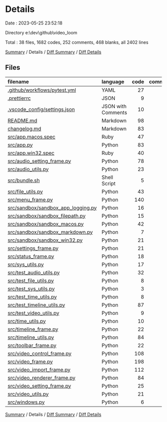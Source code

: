 # Details

Date : 2023-05-25 23:52:18

Directory e:\\dev\\github\\video_loom

Total : 38 files,  1682 codes, 252 comments, 468 blanks, all 2402 lines

[Summary](results.md) / Details / [Diff Summary](diff.md) / [Diff Details](diff-details.md)

## Files
| filename | language | code | comment | blank | total |
| :--- | :--- | ---: | ---: | ---: | ---: |
| [.github/workflows/pytest.yml](/.github/workflows/pytest.yml) | YAML | 27 | 2 | 5 | 34 |
| [.prettierrc](/.prettierrc) | JSON | 9 | 0 | 0 | 9 |
| [.vscode_config/settings.json](/.vscode_config/settings.json) | JSON with Comments | 10 | 123 | 0 | 133 |
| [README.md](/README.md) | Markdown | 98 | 0 | 43 | 141 |
| [changelog.md](/changelog.md) | Markdown | 83 | 0 | 55 | 138 |
| [src/app.macos.spec](/src/app.macos.spec) | Ruby | 47 | 1 | 6 | 54 |
| [src/app.py](/src/app.py) | Python | 83 | 12 | 17 | 112 |
| [src/app.win32.spec](/src/app.win32.spec) | Ruby | 40 | 1 | 6 | 47 |
| [src/audio_setting_frame.py](/src/audio_setting_frame.py) | Python | 78 | 7 | 21 | 106 |
| [src/audio_utils.py](/src/audio_utils.py) | Python | 23 | 2 | 7 | 32 |
| [src/bundle.sh](/src/bundle.sh) | Shell Script | 5 | 4 | 4 | 13 |
| [src/file_utils.py](/src/file_utils.py) | Python | 43 | 2 | 12 | 57 |
| [src/menu_frame.py](/src/menu_frame.py) | Python | 140 | 12 | 29 | 181 |
| [src/sandbox/sandbox_app_logging.py](/src/sandbox/sandbox_app_logging.py) | Python | 16 | 2 | 7 | 25 |
| [src/sandbox/sandbox_filepath.py](/src/sandbox/sandbox_filepath.py) | Python | 15 | 2 | 7 | 24 |
| [src/sandbox/sandbox_macos.py](/src/sandbox/sandbox_macos.py) | Python | 42 | 10 | 13 | 65 |
| [src/sandbox/sandbox_markdown.py](/src/sandbox/sandbox_markdown.py) | Python | 7 | 0 | 4 | 11 |
| [src/sandbox/sandbox_win32.py](/src/sandbox/sandbox_win32.py) | Python | 21 | 4 | 7 | 32 |
| [src/settings_frame.py](/src/settings_frame.py) | Python | 21 | 4 | 7 | 32 |
| [src/status_frame.py](/src/status_frame.py) | Python | 18 | 3 | 9 | 30 |
| [src/sys_utils.py](/src/sys_utils.py) | Python | 17 | 2 | 6 | 25 |
| [src/test_audio_utils.py](/src/test_audio_utils.py) | Python | 32 | 1 | 15 | 48 |
| [src/test_file_utils.py](/src/test_file_utils.py) | Python | 8 | 0 | 5 | 13 |
| [src/test_sys_utils.py](/src/test_sys_utils.py) | Python | 3 | 0 | 3 | 6 |
| [src/test_time_utils.py](/src/test_time_utils.py) | Python | 8 | 0 | 5 | 13 |
| [src/test_timeline_utils.py](/src/test_timeline_utils.py) | Python | 87 | 3 | 23 | 113 |
| [src/test_video_utils.py](/src/test_video_utils.py) | Python | 9 | 0 | 3 | 12 |
| [src/time_utils.py](/src/time_utils.py) | Python | 10 | 0 | 5 | 15 |
| [src/timeline_frame.py](/src/timeline_frame.py) | Python | 22 | 3 | 9 | 34 |
| [src/timeline_utils.py](/src/timeline_utils.py) | Python | 84 | 0 | 20 | 104 |
| [src/toolbar_frame.py](/src/toolbar_frame.py) | Python | 22 | 2 | 9 | 33 |
| [src/video_control_frame.py](/src/video_control_frame.py) | Python | 108 | 5 | 16 | 129 |
| [src/video_frame.py](/src/video_frame.py) | Python | 198 | 25 | 40 | 263 |
| [src/video_import_frame.py](/src/video_import_frame.py) | Python | 112 | 2 | 24 | 138 |
| [src/video_renderer_frame.py](/src/video_renderer_frame.py) | Python | 84 | 8 | 14 | 106 |
| [src/video_setting_frame.py](/src/video_setting_frame.py) | Python | 25 | 2 | 9 | 36 |
| [src/video_utils.py](/src/video_utils.py) | Python | 21 | 8 | 2 | 31 |
| [src/windows.py](/src/windows.py) | Python | 6 | 0 | 1 | 7 |

[Summary](results.md) / Details / [Diff Summary](diff.md) / [Diff Details](diff-details.md)